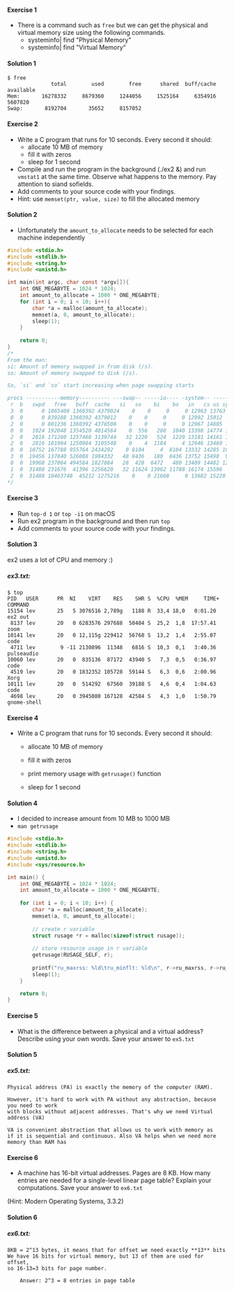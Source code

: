 #### Exercise 1


+ There is a command such as `free` but we can get the physical and virtual memory size using the following commands.
    - systeminfo| find "Physical Memory"
    - systeminfo| find "Virtual Memory“

#### Solution 1

```console
$ free
              total        used        free      shared  buff/cache   available
Mem:       16278332     8679360     1244056     1525164     6354916     5607820
Swap:       8192704       35652     8157052
```

#### Exercise 2

+ Write a C program that runs for 10 seconds. Every second it should:
    - allocate 10 MB of memory
    - fill it with zeros
    - sleep for 1 second
+ Compile and run the program in the background (./ex2 &) and run `vmstat1` at the same time. Observe what happens to the memory. Pay attention to siand sofields. 
+ Add comments to your source code with your findings.
+ Hint: use `memset(ptr, value, size)` to fill the allocated memory


#### Solution 2
+ Unfortunately the `amount_to_allocate` needs to be selected for each machine independently
```c
#include <stdio.h>
#include <stdlib.h>
#include <string.h>
#include <unistd.h>

int main(int argc, char const *argv[]){
    int ONE_MEGABYTE = 1024 * 1024;
    int amount_to_allocate = 1000 * ONE_MEGABYTE;
    for (int i = 0; i < 10; i++){
        char *a = malloc(amount_to_allocate);
        memset(a, 0, amount_to_allocate);
        sleep(1);
    }
    
    return 0;
}
/*
From the man:
si: Amount of memory swapped in from disk (/s).
so: Amount of memory swapped to disk (/s).

So, `si` and `so` start increasing when page swapping starts

procs -----------memory---------- ---swap-- -----io---- -system-- ------cpu-----
 r  b   swpd   free   buff  cache   si   so    bi    bo   in   cs us sy id wa st
 3  0      0 1865408 1360392 4379024    0    0     0     0 12963 13763 10  7 84  0  0
 0  0      0 839288 1360392 4379012    0    0     0     0 12992 15012  9  8 83  0  0
 2  0      0 801236 1360392 4378500    0    0     0     0 12967 14805  6  4 90  0  0
 0  0   1024 192048 1354520 4014564    0  556   288  1040 13398 14774 10 12 78  0  0 <-- swpd, so, si become non zero
 2  0   2816 171260 1257468 3139744   32 1220   524  1220 13181 14161 10 14 76  0  0
 2  0   2816 181984 1250984 3105548    0    4  1184     4 12946 13469 11  5 84  0  0
 0  0  10752 167788 955764 2434292    0 8104     4  8104 13332 14285 10 12 78  0  0
 3  0  19456 137840 526088 1904332   48 8436   180  8436 13752 15498  9 15 77  0  0
 0  0  19968 237064 494584 1827084   28  428  6472   480 13409 14482 12  6 82  1  0
 1  0  31488 231676  41396 1256620   32 11624 13962 11788 16174 15596  9 15 76  1  0
 2  0  31488 10463748  45212 1275216    0    0 21668     0 13682 15220  9  9 80  1  0
*/
```
#### Exercise 3

+ Run `top-d 1` or `top -i1` on macOS
+ Run ex2 program in the background and then run `top`
+ Add comments to your source code with your findings.

#### Solution 3
ex2 uses a lot of CPU and memory :)
##### ex3.txt:
```$
$ top
PID   USER      PR  NI    VIRT    RES    SHR S  %CPU  %MEM     TIME+ COMMAND                                                                                                             
15154 lev       25   5 3076516 2,789g   1188 R  33,4 18,0   0:01.20 ex2 out                                                                        
 8137 lev       20   0 6283576 297688  50404 S  25,2  1,8  17:57.41 zoom                                                                           
10141 lev       20   0 12,115g 229412  56768 S  13,2  1,4   2:55.07 code                                                                           
 4711 lev        9 -11 2130896  11348   6816 S  10,3  0,1   3:40.36 pulseaudio                                                                     
10060 lev       20   0  835136  87172  43940 S   7,3  0,5   0:36.97 code                                                                           
 4519 lev       20   0 1832352 105728  59144 S   6,3  0,6   2:00.96 Xorg                                                                           
10111 lev       20   0  514292  67560  39188 S   4,6  0,4   1:04.63 code                                                                           
 4698 lev       20   0 3945080 167128  42584 S   4,3  1,0   1:50.79 gnome-shell
```

#### Exercise 4

+ Write a C program that runs for 10 seconds. Every second it should:
    - allocate 10 MB of memory
    - fill it with zeros
    
    - print memory usage with `getrusage()` function
    - sleep for 1 second

#### Solution 4

+ I decided to increase amount from 10 MB to 1000 MB
+ `man getrusage`

```c
#include <stdio.h>
#include <stdlib.h>
#include <string.h>
#include <unistd.h>
#include <sys/resource.h>

int main() {
    int ONE_MEGABYTE = 1024 * 1024;
    int amount_to_allocate = 1000 * ONE_MEGABYTE;
    
    for (int i = 0; i < 10; i++) {
        char *a = malloc(amount_to_allocate);
        memset(a, 0, amount_to_allocate);
        
        // create r variable
        struct rusage *r = malloc(sizeof(struct rusage));
        
        // store resource usage in r variable
        getrusage(RUSAGE_SELF, r);
        
        printf("ru_maxrss: %ld\tru_minflt: %ld\n", r->ru_maxrss, r->ru_minflt);
        sleep(1);
    }

    return 0;
}
```
#### Exercise 5

+ What is the difference between a physical and a virtual address? Describe using your own words. Save your answer to `ex5.txt`

#### Solution 5
##### ex5.txt:
```
Physical address (PA) is exactly the memory of the computer (RAM). 

However, it's hard to work with PA without any abstraction, because you need to work 
with blocks without adjacent addresses. That's why we need Virtual address (VA)

VA is convenient abstraction that allows us to work with memory as 
if it is sequential and continuous. Also VA helps when we need more memory than RAM has
```

#### Exercise 6

+ A machine has 16-bit virtual addresses. Pages are 8 KB. How many entries are needed for a single-level linear page table? Explain your computations. Save your answer to `ex6.txt`

(Hint: Modern Operating Systems, 3.3.2)

#### Solution 6

##### ex6.txt:
```
8KB = 2^13 bytes, it means that for offset we need exactly **13** bits
We have 16 bits for virtual memory, but 13 of them are used for offset, 
so 16-13=3 bits for page number.

    Answer: 2^3 = 8 entries in page table
```